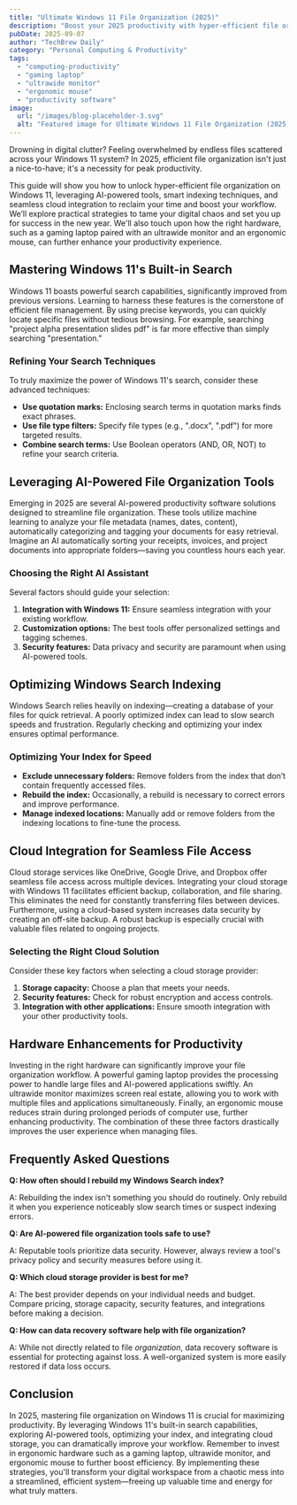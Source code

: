 ```yaml
---
title: "Ultimate Windows 11 File Organization (2025)"
description: "Boost your 2025 productivity with hyper-efficient file organization on Windows 11! Learn how AI-powered search, indexing, and cloud integration can transform your workflow.  Get the complete guide now!"
pubDate: 2025-09-07
author: "TechBrew Daily"
category: "Personal Computing & Productivity"
tags:
  - "computing-productivity"
  - "gaming laptop"
  - "ultrawide monitor"
  - "ergonomic mouse"
  - "productivity software"
image:
  url: "/images/blog-placeholder-3.svg"
  alt: "Featured image for Ultimate Windows 11 File Organization (2025)"
---
```


Drowning in digital clutter?  Feeling overwhelmed by endless files scattered across your Windows 11 system?  In 2025, efficient file organization isn't just a nice-to-have; it's a necessity for peak productivity.

This guide will show you how to unlock hyper-efficient file organization on Windows 11, leveraging AI-powered tools, smart indexing techniques, and seamless cloud integration to reclaim your time and boost your workflow. We’ll explore practical strategies to tame your digital chaos and set you up for success in the new year.  We'll also touch upon how the right hardware, such as a gaming laptop paired with an ultrawide monitor and an ergonomic mouse, can further enhance your productivity experience.

## Mastering Windows 11's Built-in Search

Windows 11 boasts powerful search capabilities, significantly improved from previous versions.  Learning to harness these features is the cornerstone of efficient file management.  By using precise keywords, you can quickly locate specific files without tedious browsing.  For example, searching "project alpha presentation slides pdf" is far more effective than simply searching "presentation."

### Refining Your Search Techniques

To truly maximize the power of Windows 11's search, consider these advanced techniques:

* **Use quotation marks:** Enclosing search terms in quotation marks finds exact phrases.
* **Use file type filters:**  Specify file types (e.g., ".docx", ".pdf") for more targeted results.
* **Combine search terms:**  Use Boolean operators (AND, OR, NOT) to refine your search criteria.


## Leveraging AI-Powered File Organization Tools

Emerging in 2025 are several AI-powered productivity software solutions designed to streamline file organization.  These tools utilize machine learning to analyze your file metadata (names, dates, content), automatically categorizing and tagging your documents for easy retrieval.  Imagine an AI automatically sorting your receipts, invoices, and project documents into appropriate folders—saving you countless hours each year.

### Choosing the Right AI Assistant

Several factors should guide your selection:

1. **Integration with Windows 11:** Ensure seamless integration with your existing workflow.
2. **Customization options:**  The best tools offer personalized settings and tagging schemes.
3. **Security features:**  Data privacy and security are paramount when using AI-powered tools.


## Optimizing Windows Search Indexing

Windows Search relies heavily on indexing—creating a database of your files for quick retrieval.  A poorly optimized index can lead to slow search speeds and frustration.  Regularly checking and optimizing your index ensures optimal performance.

### Optimizing Your Index for Speed

* **Exclude unnecessary folders:**  Remove folders from the index that don’t contain frequently accessed files.
* **Rebuild the index:**  Occasionally, a rebuild is necessary to correct errors and improve performance.
* **Manage indexed locations:**  Manually add or remove folders from the indexing locations to fine-tune the process.



## Cloud Integration for Seamless File Access

Cloud storage services like OneDrive, Google Drive, and Dropbox offer seamless file access across multiple devices.  Integrating your cloud storage with Windows 11 facilitates efficient backup, collaboration, and file sharing. This eliminates the need for constantly transferring files between devices.  Furthermore, using a cloud-based system increases data security by creating an off-site backup. A robust backup is especially crucial with valuable files related to ongoing projects.

### Selecting the Right Cloud Solution

Consider these key factors when selecting a cloud storage provider:

1. **Storage capacity:** Choose a plan that meets your needs.
2. **Security features:**  Check for robust encryption and access controls.
3. **Integration with other applications:**  Ensure smooth integration with your other productivity tools.


##  Hardware Enhancements for Productivity

Investing in the right hardware can significantly improve your file organization workflow.  A powerful gaming laptop provides the processing power to handle large files and AI-powered applications swiftly.  An ultrawide monitor maximizes screen real estate, allowing you to work with multiple files and applications simultaneously. Finally, an ergonomic mouse reduces strain during prolonged periods of computer use, further enhancing productivity.  The combination of these three factors drastically improves the user experience when managing files.



## Frequently Asked Questions

**Q:  How often should I rebuild my Windows Search index?**

A:  Rebuilding the index isn't something you should do routinely.  Only rebuild it when you experience noticeably slow search times or suspect indexing errors.

**Q:  Are AI-powered file organization tools safe to use?**

A:  Reputable tools prioritize data security. However, always review a tool's privacy policy and security measures before using it.

**Q:  Which cloud storage provider is best for me?**

A: The best provider depends on your individual needs and budget.  Compare pricing, storage capacity, security features, and integrations before making a decision.

**Q:  How can data recovery software help with file organization?**

A: While not directly related to file *organization*, data recovery software is essential for protecting against loss.  A well-organized system is more easily restored if data loss occurs.


## Conclusion

In 2025, mastering file organization on Windows 11 is crucial for maximizing productivity.  By leveraging Windows 11's built-in search capabilities, exploring AI-powered tools, optimizing your index, and integrating cloud storage, you can dramatically improve your workflow. Remember to invest in ergonomic hardware such as a gaming laptop, ultrawide monitor, and ergonomic mouse to further boost efficiency.  By implementing these strategies, you'll transform your digital workspace from a chaotic mess into a streamlined, efficient system—freeing up valuable time and energy for what truly matters.